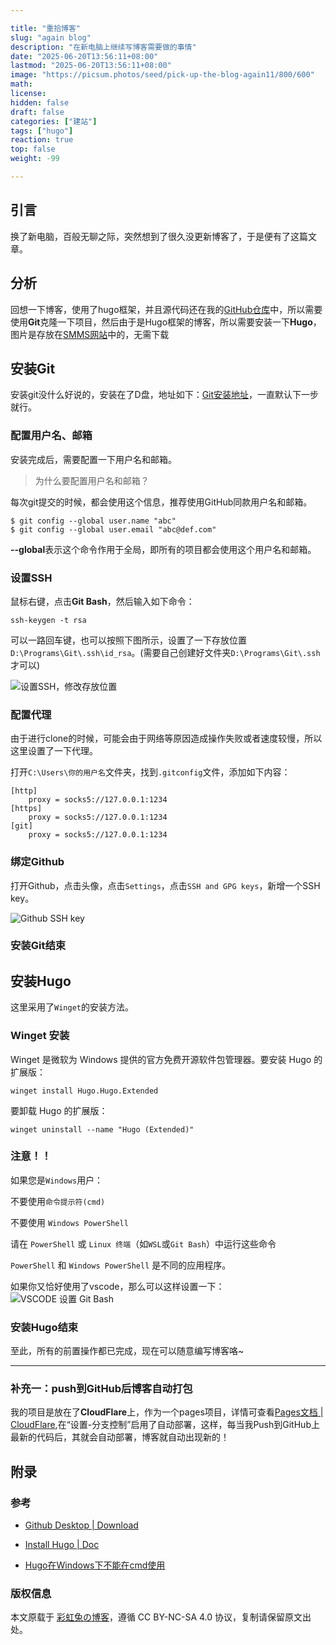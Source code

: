 ```yaml
---

title: "重拾博客"
slug: "again blog"
description: "在新电脑上继续写博客需要做的事情"
date: "2025-06-20T13:56:11+08:00"
lastmod: "2025-06-20T13:56:11+08:00"
image: "https://picsum.photos/seed/pick-up-the-blog-again11/800/600"
math: 
license: 
hidden: false
draft: false 
categories: ["建站"]
tags: ["hugo"]
reaction: true
top: false
weight: -99

---
```


## 引言

换了新电脑，百般无聊之际，突然想到了很久没更新博客了，于是便有了这篇文章。

## 分析

回想一下博客，使用了hugo框架，并且源代码还在我的[GitHub仓库](https://github.com/rento666/My-Blog-By-Hugo-stack)中，所以需要使用**Git**克隆一下项目，然后由于是Hugo框架的博客，所以需要安装一下**Hugo**，图片是存放在[SMMS网站](https://smms.app/)中的，无需下载

## 安装Git

安装git没什么好说的，安装在了D盘，地址如下：[Git安装地址](https://git-scm.com/)，一直默认下一步就行。

### 配置用户名、邮箱
安装完成后，需要配置一下用户名和邮箱。

> 为什么要配置用户名和邮箱？

每次git提交的时候，都会使用这个信息，推荐使用GitHub同款用户名和邮箱。

```
$ git config --global user.name "abc"  
$ git config --global user.email "abc@def.com" 
```

**--global**表示这个命令作用于全局，即所有的项目都会使用这个用户名和邮箱。

### 设置SSH

鼠标右键，点击**Git Bash**，然后输入如下命令：
```
ssh-keygen -t rsa
```

可以一路回车键，也可以按照下图所示，设置了一下存放位置`D:\Programs\Git\.ssh\id_rsa`。(需要自己创建好文件夹`D:\Programs\Git\.ssh`才可以)

![设置SSH，修改存放位置](https://s2.loli.net/2025/06/20/fQ6OHnxcG8Ng3W2.png)

### 配置代理

由于进行clone的时候，可能会由于网络等原因造成操作失败或者速度较慢，所以这里设置了一下代理。

打开`C:\Users\你的用户名`文件夹，找到`.gitconfig`文件，添加如下内容：

```
[http]
    proxy = socks5://127.0.0.1:1234
[https]
    proxy = socks5://127.0.0.1:1234
[git]
    proxy = socks5://127.0.0.1:1234
```

### 绑定Github

打开Github，点击头像，点击`Settings`，点击`SSH and GPG keys`，新增一个SSH key。

![Github SSH key](https://s2.loli.net/2025/06/20/526Xyw3MsOWbNSu.png)

### 安装Git结束

## 安装Hugo

这里采用了`Winget`的安装方法。

### Winget 安装

Winget 是微软为 Windows 提供的官方免费开源软件包管理器。要安装 Hugo 的扩展版：
```
winget install Hugo.Hugo.Extended
``` 

要卸载 Hugo 的扩展版：
```
winget uninstall --name "Hugo (Extended)"
```

### 注意！！

如果您是`Windows`用户：

不要使用`命令提示符(cmd)`

不要使用 `Windows PowerShell`

请在 `PowerShell` 或 `Linux 终端`（如`WSL`或`Git Bash`）中运行这些命令

`PowerShell` 和 `Windows PowerShell` 是不同的应用程序。

如果你又恰好使用了vscode，那么可以这样设置一下：
![VSCODE 设置 Git Bash](https://s2.loli.net/2025/06/20/okz8jQ7C3qYblVN.png)

### 安装Hugo结束

至此，所有的前置操作都已完成，现在可以随意编写博客咯~

---

### 补充一：push到GitHub后博客自动打包

我的项目是放在了**CloudFlare**上，作为一个pages项目，详情可查看[Pages文档 | CloudFlare](https://developers.cloudflare.com/pages/),在“设置-分支控制”启用了自动部署，这样，每当我Push到GitHub上最新的代码后，其就会自动部署，博客就自动出现新的！

## 附录

### 参考

- [Github Desktop | Download](https://github.com/apps/desktop)

- [Install Hugo | Doc](https://gohugo.io/installation/windows/)

- [Hugo在Windows下不能在cmd使用](https://hugo.opendocs.io/getting-started/quick-start/#命令)

### 版权信息

本文原载于 [彩虹兔の博客](https://cai-hong-tu-blog.pages.dev/)，遵循 CC BY-NC-SA 4.0 协议，复制请保留原文出处。
